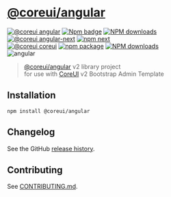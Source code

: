 # [@coreui/angular](https://coreui.io/angular)

[![@coreui angular](https://img.shields.io/badge/@coreui%20-angular-lightgrey.svg?style=flat-square)](https://github.com/coreui/coreui-angular)
[![Npm badge](https://img.shields.io/npm/v/@coreui/angular.svg)][npm]
[![NPM downloads][npm-download]][npm]  
[![@coreui angular-next](https://img.shields.io/badge/@coreui%20-angular@next-lightgrey.svg?style=flat-square)](https://github.com/coreui/coreui-angular)
[![npm next][npm-next]][npm]  
[![@coreui coreui](https://img.shields.io/badge/@coreui%20-coreui-lightgrey.svg?style=flat-square)](https://github.com/coreui/coreui)
[![npm package][npm-coreui-badge]][npm-coreui]
[![NPM downloads][npm-coreui-download]][npm-coreui]    
![angular](https://img.shields.io/badge/angular-^7.2.3-lightgrey.svg?style=flat-square)  

[npm-next]: https://img.shields.io/npm/v/@coreui/angular/next.png?style=flat-square
[npm]: https://www.npmjs.com/package/@coreui/angular
[npm-download]: https://img.shields.io/npm/dm/@coreui/angular.svg?style=flat-square
[npm-coreui]: https://www.npmjs.com/package/@coreui/coreui
[npm-coreui-badge]: https://img.shields.io/npm/v/@coreui/coreui.png?style=flat-square
[npm-coreui-download]: https://img.shields.io/npm/dm/@coreui/coreui.svg?style=flat-square

> [@coreui/angular](https://coreui.io/angular) v2 library project  
> for use with [CoreUI](https://coreui.io/angular/) v2 Bootstrap Admin Template

## Installation
```
npm install @coreui/angular
```

## Changelog

See the GitHub [release history](https://github.com/coreui/coreui-angular/releases).

## Contributing

See [CONTRIBUTING.md](https://github.com/coreui/coreui-angular/blob/master/CONTRIBUTING.md).
